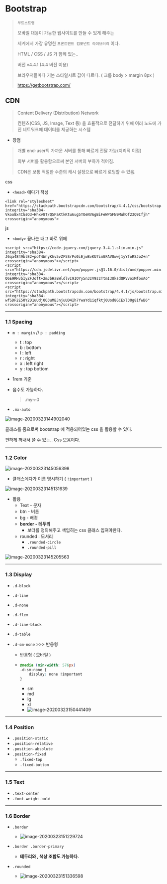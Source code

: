 # Bootstrap 

> `부트스트랩`
>
> 모바일 대응이 가능한 웹사이트를 만들 수 있게 해주는
>
> 세계에서 가장 유명한 `프론트엔드 컴포넌트 라이브러리` 이다.
>
> HTML / CSS / JS 가 함께 있는..
>
> 버전 v4.4.1 (4.4 버전 이용)
>
> 브라우저들마다 기본 스타일시트 값이 다르다. ( 크롬 body >  margin 8px )
>
> https://getbootstrap.com/





## CDN

> Content Delivery (Distribution) Network
>
> 컨텐츠(CSS, JS, Image, Text 등) 을 효율적으로 전달하기 위해 여러 노드에 가진 네트워크에 데이터를 제공하는 시스템

- 장점

> 개별 end-user의 가까운 서버를 통해 빠르게 전달 가능(지리적 이점)
>
> 외부 서버를 활용함으로써 본인 서버의 부하가 적어짐.
>
> CDN은 보통 적절한 수준의 캐시 설정으로 빠르게 로딩할 수 있음.



css

- `<head>` 에다가 작성

```
<link rel="stylesheet" href="https://stackpath.bootstrapcdn.com/bootstrap/4.4.1/css/bootstrap.min.css" integrity="sha384-Vkoo8x4CGsO3+Hhxv8T/Q5PaXtkKtu6ug5TOeNV6gBiFeWPGFN9MuhOf23Q9Ifjh" crossorigin="anonymous">
```



js

- `<body>` 끝나는 태그 바로 위에

```
<script src="https://code.jquery.com/jquery-3.4.1.slim.min.js" integrity="sha384-J6qa4849blE2+poT4WnyKhv5vZF5SrPo0iEjwBvKU7imGFAV0wwj1yYfoRSJoZ+n" crossorigin="anonymous"></script>
<script src="https://cdn.jsdelivr.net/npm/popper.js@1.16.0/dist/umd/popper.min.js" integrity="sha384-Q6E9RHvbIyZFJoft+2mJbHaEWldlvI9IOYy5n3zV9zzTtmI3UksdQRVvoxMfooAo" crossorigin="anonymous"></script>
<script src="https://stackpath.bootstrapcdn.com/bootstrap/4.4.1/js/bootstrap.min.js" integrity="sha384-wfSDF2E50Y2D1uUdj0O3uMBJnjuUD4Ih7YwaYd1iqfktj0Uod8GCExl3Og8ifwB6" crossorigin="anonymous"></script>
```









___



### 1.1 Spacing

- `m : margin`  //  `p : padding`

  - t : top
  - b : bottom
  - l : left
  - r : right
  - x : left right
  - y : top bottom

- 1rem 기준

- 음수도 가능하다.

  > .my-`n`0

- `.mx-auto`

![image-20200323144902040](img/image-20200323144902040.png)



클래스를 줌으로써 bootstrap 에 적용되어있는 css 을 활용할 수 있다.

편하게 꺼내서 쓸 수 있는.. Css 모음이다.



___



### 1.2 Color

![image-20200323145056398](img/image-20200323145056398.png)



- 클래스에다가 이름 명시하기 ( `!important` )

![image-20200323145131639](img/image-20200323145131639.png)





- 활용
  - Text - 문자
  - btn - 버튼
  - bg - 배경
  - **border - 테두리**
    - 보더를 정의해주고 색입히는 css 클래스 입혀야한다.
  - rounded : 모서리
    - `.rounded-circle`
    - `.rounded-pill`

![image-20200323145205563](img/image-20200323145205563.png)



___



### 1.3 Display

- `.d-block`

- `.d-line`

- `.d-none`

- `.d-flex`

- `.d-line-block`

- `.d-table`

- `.d-sm-none` >>> 반응형

  - 반응형 ( 모바일 ) 

  - ```css
    @media (min-width: 576px)
    .d-sm-none {
        display: none !important
    }
    ```

    - sm
    - md
    - lg
    - xl
    - ![image-20200323150441409](img/image-20200323150441409.png)



___



### 1.4 Position

- `.position-static`
- `.position-relative`
- `.position-absolute`
- `.position-fixed`
  - `.fixed-top`
  - `.fixed-bottom`



___



### 1.5 Text

- `.text-center`
- `.font-weight-bold`





___



### 1.6 Border

- `.border`
  - ![image-20200323151229724](img/image-20200323151229724.png)



- `.border .border-primary`
  - **테두리와 , 색상 조합도 가능하다.**



- `.rounded`

  - ![image-20200323151336598](img/image-20200323151336598.png)

  